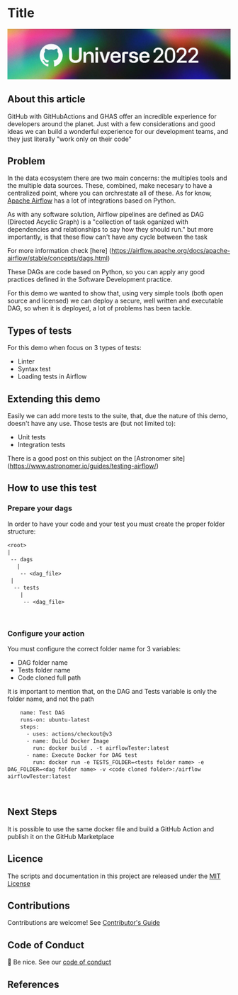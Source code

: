 # Title

<p align="left" style="text-align:left;">
  <a href="https://www.githubuniverse.com/">
    <img alt="Github Universe" src="img/github-universe-2022.png" width="1040"/>
  </a>
</p>

## About this article

GitHub with GitHubActions and GHAS offer an incredible experience for developers around the planet. Just with a few considerations and good ideas we can build a wonderful experience for our development teams, and they just literally "work only on their code"

## Problem 

In the data ecosystem there are two main concerns: the multiples tools and the multiple data sources. These, combined, make necesary to have a centralized point, where you can orchrestate all of these. As for know, [Apache Airflow](https://airflow.apache.org/) has a lot of integrations based on Python.

As with any software solution, Airflow pipelines are defined as DAG (Directed Acyclic Graph) is a "collection of task oganized with dependencies and relationships to say how they should run." but more importantly, is that these flow can't have any cycle between the task

For more information check [here] (https://airflow.apache.org/docs/apache-airflow/stable/concepts/dags.html)

These DAGs are code based on Python, so you can apply any good practices defined in the Software Development practice. 

For this demo we wanted to show that, using very simple tools (both open source and licensed) we can deploy a secure, well written and executable DAG, so when it is deployed, a lot of problems has been tackle.

## Types of tests
For this demo when focus on 3 types of tests:
- Linter
- Syntax test
- Loading tests in Airflow

## Extending this demo
Easily we can add more tests to the suite, that, due the nature of this demo, doesn't have any use. Those tests are (but not limited to):
- Unit tests
- Integration tests

There is a good post on this subject on the [Astronomer site] (https://www.astronomer.io/guides/testing-airflow/)

## How to use this test

### Prepare your dags
In order to have your code and your test you must create the proper folder structure:

```
<root>
|
 -- dags
   |
    -- <dag_file>
 |
  -- tests
    |
     -- <dag_file>
```
<br>

### Configure your action
You must configure the correct folder name for 3 variables:

- DAG folder name
- Tests folder name
- Code cloned full path

It is important to mention that, on the DAG and Tests variable is only the folder name, and not the path

```
    name: Test DAG
    runs-on: ubuntu-latest
    steps:
      - uses: actions/checkout@v3
      - name: Build Docker Image
        run: docker build . -t airflowTester:latest
      - name: Execute Docker for DAG test
        run: docker run -e TESTS_FOLDER=<tests folder name> -e DAG_FOLDER=<dag folder name> -v <code cloned folder>:/airflow airflowTester:latest
```
<br>

## Next Steps
It is possible to use the same docker file and build a GitHub Action and publish it on the GitHub Marketplace

## Licence

The scripts and documentation in this project are released under the [MIT License](./LICENSE)
## Contributions

Contributions are welcome! See [Contributor's Guide](./docs/contributors.md)

## Code of Conduct

👋 Be nice. See our [code of conduct](./docs/code_of_conduct.md)

## References


